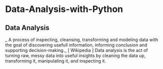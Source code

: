 # Data-Analysis-with-Python

## Data Analysis
_
A process of inspecting, cleansing, transforming and modeling data with the goal of discovering usefull information, informing conclusion and supporting decision-making._
[ Wikipedia ]
Data analysis is the act of turning raw, messy data into useful insights by cleaning the data up, transforming it, manipulating it, and inspecting it.
